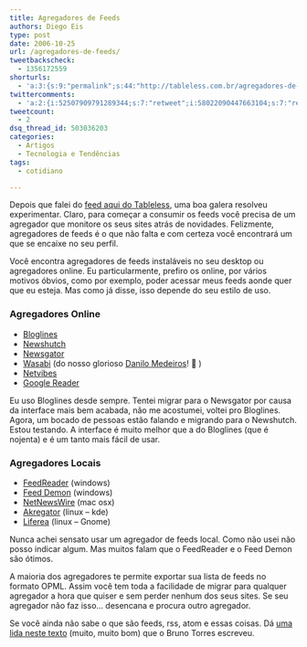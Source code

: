 ```yaml
---
title: Agregadores de Feeds
authors: Diego Eis
type: post
date: 2006-10-25
url: /agregadores-de-feeds/
tweetbackscheck:
  - 1356172559
shorturls:
  - 'a:3:{s:9:"permalink";s:44:"http://tableless.com.br/agregadores-de-feeds";s:7:"tinyurl";s:26:"http://tinyurl.com/3v42g9c";s:4:"isgd";s:19:"http://is.gd/PFnlI6";}'
twittercomments:
  - 'a:2:{i:52507909791289344;s:7:"retweet";i:58022090447663104;s:7:"retweet";}'
tweetcount:
  - 2
dsq_thread_id: 503036203
categories:
  - Artigos
  - Tecnologia e Tendências
tags:
  - cotidiano

---
```

Depois que falei do [feed aqui do Tableless][1], uma boa galera resolveu experimentar. Claro, para começar a consumir os feeds você precisa de um agregador que monitore os seus sites atrás de novidades. Felizmente, agregadores de feeds é o que não falta e com certeza você encontrará um que se encaixe no seu perfil.

Você encontra agregadores de feeds instaláveis no seu desktop ou agregadores online. Eu particularmente, prefiro os online, por vários motivos óbvios, como por exemplo, poder acessar meus feeds aonde quer que eu esteja. Mas como já disse, isso depende do seu estilo de uso.

### Agregadores Online

  * [Bloglines][2]
  * [Newshutch][3]
  * [Newsgator][4]
  * [Wasabi][5] (do nosso glorioso [Danilo Medeiros][6]! 🙂 )
  * [Netvibes][7]
  * [Google Reader][8]

Eu uso Bloglines desde sempre. Tentei migrar para o Newsgator por causa da interface mais bem acabada, não me acostumei, voltei pro Bloglines. Agora, um bocado de pessoas estão falando e migrando para o Newshutch. Estou testando. A interface é muito melhor que a do Bloglines (que é nojenta) e é um tanto mais fácil de usar.

### Agregadores Locais

  * [FeedReader][9] (windows)
  * [Feed Demon][10] (windows)
  * [NetNewsWire][11] (mac osx)
  * [Akregator][12] (linux &#8211; kde)
  * [Liferea][13] (linux &#8211; Gnome)

Nunca achei sensato usar um agregador de feeds local. Como não usei não posso indicar algum. Mas muitos falam que o FeedReader e o Feed Demon são ótimos.

A maioria dos agregadores te permite exportar sua lista de feeds no formato OPML. Assim você tem toda a facilidade de migrar para qualquer agregador a hora que quiser e sem perder nenhum dos seus sites. Se seu agregador não faz isso&#8230; desencana e procura outro agregador.

Se você ainda não sabe o que são feeds, rss, atom e essas coisas. Dá [uma lida neste texto][14] (muito, muito bom) que o Bruno Torres escreveu.

 [1]: http://tableless.com.br/feed/
 [2]: http://bloglines.com/
 [3]: http://newshutch.com/
 [4]: http://www.newsgator.com/
 [5]: http://wasabi.com.br/ "Agregador de Feeds e Social"
 [6]: http://www.digitalminds.com.br/blog/
 [7]: http://www.netvibes.com/
 [8]: http://www.google.com/reader/
 [9]: http://feedreader.com/
 [10]: http://www.bradsoft.com/feeddemon/
 [11]: http://ranchero.com/netnewswire/
 [12]: http://akregator.sourceforge.net/
 [13]: http://liferea.sourceforge.net/
 [14]: http://brunotorres.net/assinar/#comofunciona